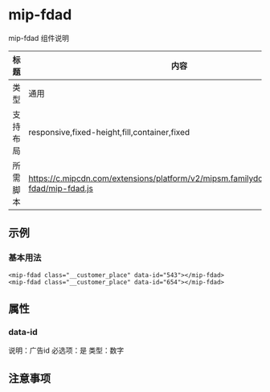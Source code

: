 # mip-fdad

mip-fdad 组件说明

标题|内容
----|----
类型|通用
支持布局|responsive,fixed-height,fill,container,fixed
所需脚本|https://c.mipcdn.com/extensions/platform/v2/mipsm.familydoctor.com.cn/mip-fdad/mip-fdad.js

## 示例

### 基本用法
```
<mip-fdad class="__customer_place" data-id="543"></mip-fdad>
<mip-fdad class="__customer_place" data-id="654"></mip-fdad>
```

## 属性

### data-id

说明：广告id
必选项：是
类型：数字


## 注意事项

